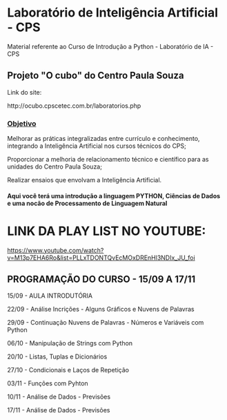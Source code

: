 # Laboratório de Inteligência Artificial - CPS
Material referente ao Curso de Introdução a Python - Laboratório de IA - CPS
<h2> Projeto "O cubo" do Centro Paula Souza</h2>
<p>Link do site: </p>
http://ocubo.cpscetec.com.br/laboratorios.php
<h3><u>Objetivo</u></h3>
<p>Melhorar as práticas integralizadas entre currículo e conhecimento, integrando a Inteligência Artificial nos cursos técnicos do CPS;</p>
<p>Proporcionar a melhoria de relacionamento técnico e científico para as unidades do Centro Paula Souza;</p>
<p>Realizar ensaios que envolvam a Inteligência Artificial.</p>

<h4>Aqui você terá uma introdução a linguagem PYTHON, Ciências de Dados e uma nocão de Processamento de Linguagem Natural</h4>

# LINK DA PLAY LIST NO YOUTUBE:

https://www.youtube.com/watch?v=M13p7EHA6Ro&list=PLLxTDONTQvEcMOxDREnHl3NDIx_JU_foi

<h2>PROGRAMAÇÃO DO CURSO - 15/09 A 17/11</h2>

<p> 15/09 - AULA INTRODUTÓRIA </p>
<p> 22/09 - Análise Incrições - Alguns Gráficos e Nuvens de Palavras </p>
<p> 29/09 - Continuação Nuvens de Palavras - Números e Variáveis com Python </p>
<p> 06/10 - Manipulação de Strings com Python </p>
<p> 20/10 - Listas, Tuplas e Dicionários </p>
<p> 27/10 - Condicionais e Laços de Repetição </p>
<p> 03/11 - Funções com Pyhton </p>
<p> 10/11 - Análise de Dados - Previsões </p>
<p> 17/11 - Análise de Dados - Previsões </p>





